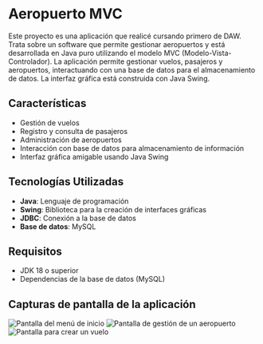 # Aeropuerto MVC

Este proyecto es una aplicación que realicé cursando primero de DAW. Trata sobre un software que permite gestionar aeropuertos y está desarrollada en Java puro utilizando el modelo MVC (Modelo-Vista-Controlador). La aplicación permite gestionar vuelos, pasajeros y aeropuertos, interactuando con una base de datos para el almacenamiento de datos. La interfaz gráfica está construida con Java Swing.

## Características

- Gestión de vuelos
- Registro y consulta de pasajeros
- Administración de aeropuertos
- Interacción con base de datos para almacenamiento de información
- Interfaz gráfica amigable usando Java Swing

## Tecnologías Utilizadas

- **Java**: Lenguaje de programación
- **Swing**: Biblioteca para la creación de interfaces gráficas
- **JDBC**: Conexión a la base de datos
- **Base de datos**: MySQL

## Requisitos

- JDK 18 o superior
- Dependencias de la base de datos (MySQL)

## Capturas de pantalla de la aplicación

![Pantalla del menú de inicio](C:\Users\Samuel\git\aplicacion-aeropuerto-java\AplicacionAeropuerto\screenshots\menu.png)
![Pantalla de gestión de un aeropuerto](C:\Users\Samuel\git\aplicacion-aeropuerto-java\AplicacionAeropuerto\screenshots\gestionar-aeropuerto.png)
![Pantalla para crear un vuelo](C:\Users\Samuel\git\aplicacion-aeropuerto-java\AplicacionAeropuerto\screenshots\crear-vuelo.png)
